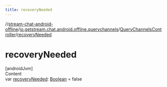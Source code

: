 ```yaml
---
title: recoveryNeeded
---
```

//[stream-chat-android-offline](../../../index.md)/[io.getstream.chat.android.offline.querychannels](../index.md)/[QueryChannelsController](index.md)/[recoveryNeeded](recoveryNeeded.md)



# recoveryNeeded  
[androidJvm]  
Content  
var [recoveryNeeded](recoveryNeeded.md): [Boolean](https://kotlinlang.org/api/latest/jvm/stdlib/kotlin/-boolean/index.html) = false  



